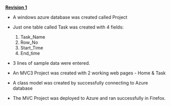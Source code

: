 **[Revision 1](https://code.google.com/p/operation-gantt/source/detail?r=1)**

  * A windows azure database was created called Project
  * Just one table called Task was created with 4 fields:
    1. Task\_Name
    1. Row\_No
    1. Start\_Time
    1. End\_time
  * 3 lines of sample data were entered.


  * An MVC3 Project was created with 2 working web pages - Home & Task
  * A class model was created by successfully connecting to Azure database
  * The MVC Project was deployed to Azure and ran successfully in Firefox.